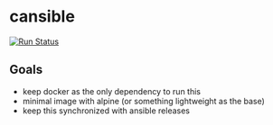 # cansible

[![Run Status](https://api.shippable.com/projects/5afd82bed9a4de0700aa0e34/badge?branch=master)](https://app.shippable.com/github/ric03uec/cansible)

## Goals
- keep docker as the only dependency to run this
- minimal image with alpine (or something lightweight as the base)
- keep this synchronized with ansible releases
